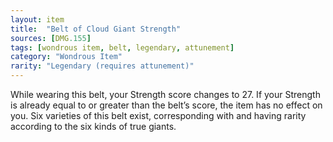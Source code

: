 ```yaml
---
layout: item
title:  "Belt of Cloud Giant Strength"
sources: [DMG.155]
tags: [wondrous item, belt, legendary, attunement]
category: "Wondrous Item"
rarity: "Legendary (requires attunement)"
---
```


While wearing this belt, your Strength score changes to 27. If your Strength is already equal to or greater than the belt’s score, the item has no effect on you. Six varieties of this belt exist, corresponding with and having rarity according to the six kinds of true giants.